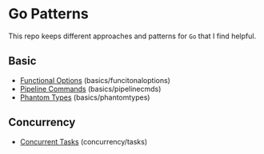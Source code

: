 # Go Patterns

This repo keeps different approaches and patterns for `Go` that I find helpful.

## Basic

  - [Functional Options](./basics/funcitonaloptions) (basics/funcitonaloptions)
  - [Pipeline Commands](./basics/pipelinecmds) (basics/pipelinecmds)
  - [Phantom Types](./basics/phantomtypes) (basics/phantomtypes)

## Concurrency

  - [Concurrent Tasks](./concurrency/tasks/) (concurrency/tasks)